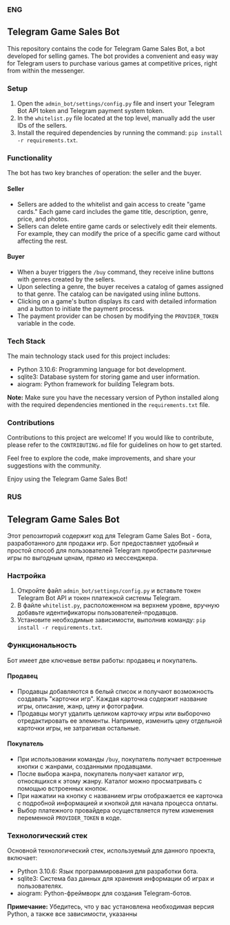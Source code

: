### ENG
## Telegram Game Sales Bot

This repository contains the code for Telegram Game Sales Bot, a bot developed for selling games. The bot provides a convenient and easy way for Telegram users to purchase various games at competitive prices, right from within the messenger.

### Setup

1. Open the `admin_bot/settings/config.py` file and insert your Telegram Bot API token and Telegram payment system token.
2. In the `whitelist.py` file located at the top level, manually add the user IDs of the sellers.
3. Install the required dependencies by running the command: `pip install -r requirements.txt`.

### Functionality

The bot has two key branches of operation: the seller and the buyer.

#### Seller
- Sellers are added to the whitelist and gain access to create "game cards." Each game card includes the game title, description, genre, price, and photos.
- Sellers can delete entire game cards or selectively edit their elements. For example, they can modify the price of a specific game card without affecting the rest.

#### Buyer
- When a buyer triggers the `/buy` command, they receive inline buttons with genres created by the sellers.
- Upon selecting a genre, the buyer receives a catalog of games assigned to that genre. The catalog can be navigated using inline buttons.
- Clicking on a game's button displays its card with detailed information and a button to initiate the payment process.
- The payment provider can be chosen by modifying the `PROVIDER_TOKEN` variable in the code.

### Tech Stack

The main technology stack used for this project includes:
- Python 3.10.6: Programming language for bot development.
- sqlite3: Database system for storing game and user information.
- aiogram: Python framework for building Telegram bots.

**Note:** Make sure you have the necessary version of Python installed along with the required dependencies mentioned in the `requirements.txt` file.

### Contributions

Contributions to this project are welcome! If you would like to contribute, please refer to the `CONTRIBUTING.md` file for guidelines on how to get started.

Feel free to explore the code, make improvements, and share your suggestions with the community.

Enjoy using the Telegram Game Sales Bot!

### RUS
## Telegram Game Sales Bot

Этот репозиторий содержит код для Telegram Game Sales Bot - бота, разработанного для продажи игр. Бот предоставляет удобный и простой способ для пользователей Telegram приобрести различные игры по выгодным ценам, прямо из мессенджера.

### Настройка

1. Откройте файл `admin_bot/settings/config.py` и вставьте токен Telegram Bot API и токен платежной системы Telegram.
2. В файле `whitelist.py`, расположенном на верхнем уровне, вручную добавьте идентификаторы пользователей-продавцов.
3. Установите необходимые зависимости, выполнив команду: `pip install -r requirements.txt`.

### Функциональность

Бот имеет две ключевые ветви работы: продавец и покупатель.

#### Продавец
- Продавцы добавляются в белый список и получают возможность создавать "карточки игр". Каждая карточка содержит название игры, описание, жанр, цену и фотографии.
- Продавцы могут удалить целиком карточку игры или выборочно отредактировать ее элементы. Например, изменить цену отдельной карточки игры, не затрагивая остальные.

#### Покупатель
- При использовании команды `/buy`, покупатель получает встроенные кнопки с жанрами, созданными продавцами.
- После выбора жанра, покупатель получает каталог игр, относящихся к этому жанру. Каталог можно просматривать с помощью встроенных кнопок.
- При нажатии на кнопку с названием игры отображается ее карточка с подробной информацией и кнопкой для начала процесса оплаты.
- Выбор платежного провайдера осуществляется путем изменения переменной `PROVIDER_TOKEN` в коде.

### Технологический стек

Основной технологический стек, используемый для данного проекта, включает:
- Python 3.10.6: Язык программирования для разработки бота.
- sqlite3: Система баз данных для хранения информации об играх и пользователях.
- aiogram: Python-фреймворк для создания Telegram-ботов.

**Примечание:** Убедитесь, что у вас установлена необходимая версия Python, а также все зависимости, указанны
